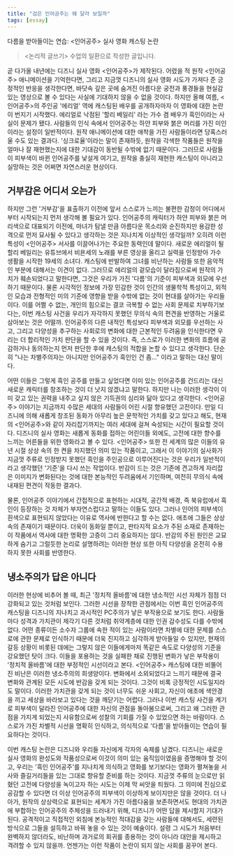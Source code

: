 ```yaml
---
title: "검은 인어공주는 왜 달라 보일까"
tags: [essay]
---
```


다름을 받아들이는 연습: <인어공주> 실사 영화 캐스팅 논란

<!--more-->

> \<논리적 글쓰기\> 수업의 일환으로 작성한 글입니다.

곧 다가올 내년에는 디즈니 실사 영화 <인어공주>가 제작된다. 어렸을 적 원작 <인어공주> 애니메이션을 기억한다면, 그리고 지금껏 디즈니의 실사 영화 시도가 가져다 준 긍정적인 반응을 생각한다면, 바닷속 깊은 곳에 숨겨진 아름다운 궁전과 풍경들을 현실감 있는 영상으로 볼 수 있다는 사실에 기대하지 않을 수 없을 것이다. 하지만 올해 여름, <인어공주>의 주인공 '에리얼' 역에 캐스팅된 배우를 공개하자마자 이 영화에 대한 논란이 번지기 시작했다. 에리얼로 낙점된 '할리 베일리' 라는 가수 겸 배우가 흑인이라는 사실이 문제가 됐다. 사람들의 인식 속에서 인어공주는 하얀 피부와 붉은 머리를 가진 미인이라는 설정이 일반적이다. 원작 애니메이션에 대한 애착을 가진 사람들이라면 당혹스러울 수도 있는 결과다. '싱크로율'이라는 말이 존재하듯, 원작을 각색한 작품들은 원작을 얼마나 잘 재현했는지에 대한 기대감이 동반될 수밖에 없기 때문이다. 그러므로 사람들이 피부색이 바뀐 인어공주를 낯설게 여기고, 원작을 충실히 재현한 캐스팅이 아니라고 실망하는 것은 어쩌면 자연스러운 현상이다.

## 거부감은 어디서 오는가

하지만 그런 '거부감'을 표출하기 이전에 앞서 스스로가 느끼는 불편한 감정이 어디에서부터 시작되는지 먼저 생각해 볼 필요가 있다. 인어공주의 캐릭터가 하얀 피부와 붉은 머리색으로 대표되기 이전에, 마녀가 탐낼 만큼 아름다운 목소리와 순진하지만 용감한 성격으로 먼저 묘사될 수 있다고 생각하는 것은 지나치게 이상적인 생각일까? 오히려 이런 특성이 <인어공주> 서사를 이끌어나가는 주요한 동력인데 말이다. 새로운 에리얼이 될 할리 베일리는 유튜브에서 비욘세의 노래를 부른 영상을 올리고 실력을 인정받아 가수 생활을 시작한 19세의 소녀다. 캐스팅에 반발하여 그녀를 비난하는 사람들 또한 음악적인 부분에 대해서는 이견이 없다. 그러므로 에리얼의 겉모습이 달라짐으로써 원작의 가치가 훼손되었다고 말한다면, 그것은 우리가 가진 '다름'의 기준이 피부색과 외모에 우선하기 때문이다. 물론 시각적인 정보에 가장 민감한 것이 인간의 생물학적 특성이고, 외적인 모습과 전형적인 미의 기준에 영향을 받을 수밖에 없는 것이 현대를 살아가는 우리들이다. 이를 어쩔 수 없는, 개인의 힘으로는 결코 극복할 수 없는 사회 문제로 치부하기보다는, 이번 캐스팅 사건을 우리가 자각하지 못했던 무의식 속의 편견을 반영하는 거울로 삼아보는 것은 어떨까. 인어공주의 다른 내적인 특성보다 피부색과 외모를 우선하는 사고, 그리고 다양성을 추구하는 사회로의 변화에 대한 근본적인 두려움을 인식한다면 우리는 더 합리적인 가치 판단을 할 수 있을 것이다. 즉, 스스로가 이러한 변화의 흐름에 공감하거나 동의하는지 먼저 판단한 후에 캐스팅의 적합을 논할 수 있다고 생각한다. 단순히 "나는 차별주의자는 아니지만 인어공주가 흑인인 건 좀…" 이라고 말하는 대신 말이다.

어떤 이들은 그렇게 흑인 공주를 만들고 싶었다면 이미 있는 인어공주를 건드리는 대신 새로운 캐릭터를 창조하는 것이 더 낫지 않겠냐고 말한다. 하지만 나는 이러한 생각이 이미 갖고 있는 권력을 내주고 싶지 않은 기득권의 심리와 닮아 있다고 생각한다. <인어공주> 이야기는 지금까지 수많은 세대의 사람들이 어린 시절 향유했던 고전이다. 만일 디즈니에 의해 새롭게 창조된 동화가 아무리 높은 문학적인 가치를 갖고 있다고 해도, 현재의 <인어공주>와 같이 자리잡기까지는 여러 세대에 걸쳐 숙성되는 시간이 필요할 것이다. 디즈니의 실사 영화는 새롭게 동화를 접하는 어린이들 외에도, 고전에 대한 향수를 느끼는 어른들을 위한 영화라고 볼 수 있다. <인어공주> 또한 전 세계의 많은 이들의 유년 시절 상상 속의 한 켠을 차지했던 의미 있는 작품이고, 그래서 이 이야기의 실사화가 지금껏 주류로 인정받지 못했던 흑인을 주인공으로 이루어진다는 것은 우리가 일반적이라고 생각했던 '기준'을 다시 쓰는 작업이다. 반감이 드는 것은 기존에 견고하게 자리잡은 이미지가 변화된다는 것에 대한 본능적인 두려움에서 기인하며, 여전히 무의식 속에 내재된 편견이 작동한 결과다.

물론, 인어공주 이야기에서 간접적으로 표현하는 시대적, 공간적 배경, 즉 북유럽에서 흑인이 등장하는 것 자체가 부자연스럽다고 말하는 이들도 있다. 그러나 인어의 피부색이 흰색으로 표현되지 않았다는 이유로 역사에 반한다고 할 수는 없다. 애초에 그들은 상상 속의 존재이기 때문이다. 더욱이 동화일 뿐이고, 판타지적 요소가 주된 소재로 존재하는 이 작품에서 역사에 대한 명확한 고증이 그리 중요하지는 않다. 반감의 주된 원인은 교묘하게 숨기고 그럴듯한 논리로 설명하려는 이러한 현상 또한 아직 다양성을 온전히 수용하지 못한 사회를 반영한다.

## 냉소주의가 답은 아니다

이러한 현상에 비추어 볼 때, 최근 '정치적 올바름'에 대한 냉소적인 시선 자체가 점점 더 강화되고 있는 것처럼 보인다. 그러한 시선을 장착한 관점에서는 이번 흑인 인어공주의 캐스팅을 디즈니의 지나치고 과시적인 PC주의가 낳은 부작용으로 보기도 한다. 사람들마다 성격과 가치관이 제각기 다른 것처럼 취약계층에 대한 인권 감수성도 다를 수밖에 없다. 어떤 종류이든 소수자 그룹에 속한 적이 있는 사람이라면 차별에 대한 문제를 스스로에 관한 문제로 인식하기 때문에 더욱 진지하고 심각하게 받아들일 수 있지만, 현재의 갈등 상황이 비롯된 데에는 그렇지 않은 이들에게마저 똑같은 속도로 다양성의 기준을 강요했던 탓이 크다. 이들을 포용하는 것을 실패한 채로 진행된 변화가 낳은 부작용이 '정치적 올바름'에 대한 부정적인 시선이라고 본다. <인어공주> 캐스팅에 대한 비뚤어진 비난은 이러한 냉소주의의 희생양이다. 변화에서 소외되었다고 느끼기 때문에 결국 변화와 관계된 모든 시도에 반감을 갖게 되는 것이다. 그것이 비록 긍정적인 시도일지라도 말이다. 이러한 가치관을 갖게 되는 것이 너무도 쉬운 사회고, 자신이 애초에 색안경을 끼고 세상을 바라보고 있다는 것을 깨닫기는 어렵다. 그러나 이번 캐스팅 사건을 계기로 피부색이 달라진 인어공주에 대한 자신의 관점을 돌아봄으로써, 그리고 왜 그러한 관점을 가지게 되었는지 사유함으로써 성찰의 기회를 가질 수 있었으면 하는 바람이다. 스스로가 가진 차별적 시선을 명확히 인식하고, 의식적으로 '다름'을 받아들이는 연습이 필요하다는 것이다.

이번 캐스팅 논란은 디즈니와 우리들 자신에게 각자의 숙제를 남겼다. 디즈니는 새로운 실사 영화의 완성도와 작품성으로써 이것이 의미 있는 움직임이였음을 증명해야 할 것이고, 우리는 '흑인 인어공주'를 지나치게 의식하고 영화를 보기보다는 영화가 펼쳐놓을 서사와 즐길거리들을 있는 그대로 향유할 준비를 하는 것이다. 지금껏 주류의 눈으로만 읽혔던 고전에 다양성을 녹이고자 하는 시도는 이제 막 씨앗을 틔웠다. 그 의미에 진심으로 공감할 수 있다면 더 이상 인어공주의 피부색이 이상하게 보이지만은 않을 것이다. 더 나아가, 원작의 상상력으로 표현되는 세계가 가진 아름다움을 보존하면서도 현대의 가치관에 부합하는 인어공주의 주체성을 드러내기 위해, 디즈니가 어떤 답을 제시할지 기대가 된다. 공격적이고 직접적인 외침에 본능적인 적대감을 갖는 사람들에 대해서도, 세련된 방식으로 그들을 설득하고 바꿔 놓을 수 있는 것이 예술이다. 설령 그 시도가 처음부터 완벽하지 않더라도, 비난하며 과거로의 회귀를 종용하는 것이 아니라 대안을 제시하고 격려할 수 있지 않을까. 언젠가는 이런 작품이 논란이 되지 않는 사회를 꿈꾸어 본다.

